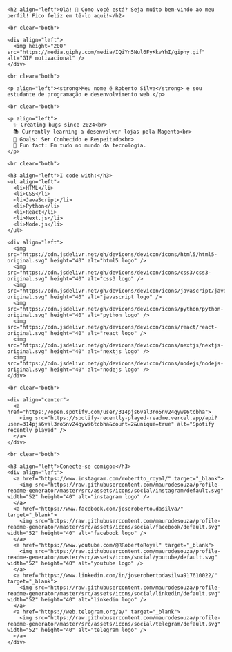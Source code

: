  <br clear="both">  

    <h2 align="left">Olá! 👋 Como você está? Seja muito bem-vindo ao meu perfil! Fico feliz em tê-lo aqui!</h2>  
    
    <br clear="both">  
    
    <div align="left">  
      <img height="200" src="https://media.giphy.com/media/IQiYn5Nul6FyKkvYhI/giphy.gif" alt="GIF motivacional" />  
    </div>  
    
    <br clear="both">  
    
    <p align="left"><strong>Meu nome é Roberto Silva</strong> e sou estudante de programação e desenvolvimento web.</p>  
    
    <br clear="both">  
    
    <p align="left">  
      ✨ Creating bugs since 2024<br>  
      📚 Currently learning a desenvolver lojas pela Magento<br>  
      🎯 Goals: Ser Conhecido e Respeitado<br>  
      🎲 Fun fact: Em tudo no mundo da tecnologia.  
    </p>  
    
    <br clear="both">  
    
    <h3 align="left">I code with:</h3>  
    <ul align="left">  
      <li>HTML</li>  
      <li>CSS</li>  
      <li>JavaScript</li>  
      <li>Python</li>  
      <li>React</li>  
      <li>Next.js</li>  
      <li>Node.js</li>  
    </ul>  
    
    <div align="left">  
      <img src="https://cdn.jsdelivr.net/gh/devicons/devicon/icons/html5/html5-original.svg" height="40" alt="html5 logo" />  
      <img src="https://cdn.jsdelivr.net/gh/devicons/devicon/icons/css3/css3-original.svg" height="40" alt="css3 logo" />  
      <img src="https://cdn.jsdelivr.net/gh/devicons/devicon/icons/javascript/javascript-original.svg" height="40" alt="javascript logo" />  
      <img src="https://cdn.jsdelivr.net/gh/devicons/devicon/icons/python/python-original.svg" height="40" alt="python logo" />  
      <img src="https://cdn.jsdelivr.net/gh/devicons/devicon/icons/react/react-original.svg" height="40" alt="react logo" />  
      <img src="https://cdn.jsdelivr.net/gh/devicons/devicon/icons/nextjs/nextjs-original.svg" height="40" alt="nextjs logo" />  
      <img src="https://cdn.jsdelivr.net/gh/devicons/devicon/icons/nodejs/nodejs-original.svg" height="40" alt="nodejs logo" />  
    </div>  
    
    <br clear="both">  
    
    <div align="center">  
      <a href="https://open.spotify.com/user/314pjs6val3ro5nv24qyws6tcbha">  
        <img src="https://spotify-recently-played-readme.vercel.app/api?user=314pjs6val3ro5nv24qyws6tcbha&count=2&unique=true" alt="Spotify recently played" />  
      </a>  
    </div>  
    
    <br clear="both">  
    
    <h3 align="left">Conecte-se comigo:</h3>  
    <div align="left">  
      <a href="https://www.instagram.com/robertto_royal/" target="_blank">  
        <img src="https://raw.githubusercontent.com/maurodesouza/profile-readme-generator/master/src/assets/icons/social/instagram/default.svg" width="52" height="40" alt="instagram logo" />  
      </a>  
      <a href="https://www.facebook.com/joseroberto.dasilva/" target="_blank">  
        <img src="https://raw.githubusercontent.com/maurodesouza/profile-readme-generator/master/src/assets/icons/social/facebook/default.svg" width="52" height="40" alt="facebook logo" />  
      </a>  
      <a href="https://www.youtube.com/@RRobertoRoyal" target="_blank">  
        <img src="https://raw.githubusercontent.com/maurodesouza/profile-readme-generator/master/src/assets/icons/social/youtube/default.svg" width="52" height="40" alt="youtube logo" />  
      </a>  
      <a href="https://www.linkedin.com/in/joserobertodasilva917610022/" target="_blank">  
        <img src="https://raw.githubusercontent.com/maurodesouza/profile-readme-generator/master/src/assets/icons/social/linkedin/default.svg" width="52" height="40" alt="linkedin logo" />  
      </a>  
      <a href="https://web.telegram.org/a/" target="_blank">  
        <img src="https://raw.githubusercontent.com/maurodesouza/profile-readme-generator/master/src/assets/icons/social/telegram/default.svg" width="52" height="40" alt="telegram logo" />  
      </a>  
    </div>
